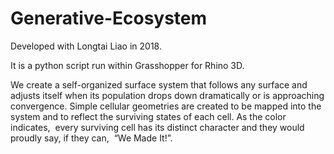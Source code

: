 # Generative-Ecosystem
Developed with Longtai Liao in 2018.

It is a python script run within Grasshopper for Rhino 3D.

We create a self-organized surface system that follows any surface and adjusts itself when its population drops down dramatically or is approaching convergence. Simple cellular geometries are created to be mapped into the system and to reflect the surviving states of each cell. As the color indicates,  every surviving cell has its distinct character and they would proudly say, if they can,  “We Made It!”.

